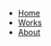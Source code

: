 
<a href="../index.html"><div id="logo"></div></a>
<ul>
    <li><a href="../index.html">Home</a></li>
    <li><a href="../works.html">Works</a></li>
    <li><a href="../about.html">About</a></li>
</ul>